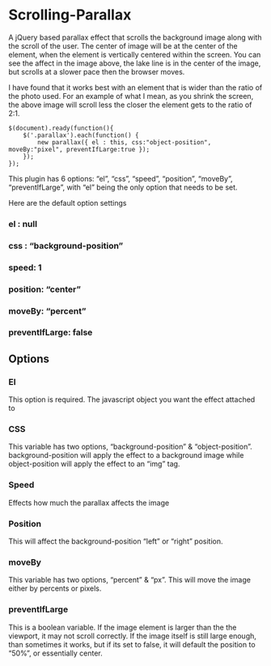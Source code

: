 # Scrolling-Parallax

A jQuery based parallax effect that scrolls the background image along with the scroll of the user. The center of image will be at the center of the element, when the element is vertically centered within the screen. You can see the affect in the image above, the lake line is in the center of the image, but scrolls at a slower pace then the browser moves.

I have found that it works best with an element that is wider than the ratio of the photo used. For an example of what I mean, as you shrink the screen, the above image will scroll less the closer the element gets to the ratio of 2:1.

	$(document).ready(function(){
		$('.parallax').each(function() {
			new parallax({ el : this, css:"object-position", moveBy:"pixel", preventIfLarge:true });
		});
	});

This plugin has 6 options: “el”, “css”, “speed”, “position”, “moveBy”, “preventIfLarge”, with “el” being the only option that needs to be set.

Here are the default option settings

### el : null
### css : “background-position”
### speed: 1
### position: “center”
### moveBy: “percent”
### preventIfLarge: false

## Options

### El
This option is required. The javascript object you want the effect attached to

### CSS
This variable has two options, “background-position” & “object-position”. background-position will apply the effect to a background image while object-position will apply the effect to an “img” tag.

### Speed
Effects how much the parallax affects the image

### Position
This will affect the background-position “left” or “right” position.

### moveBy
This variable has two options, “percent” & “px”. This will move the image either by percents or pixels.

### preventIfLarge
This is a boolean variable. If the image element is larger than the the viewport, it may not scroll correctly. If the image itself is still large enough, than sometimes it works, but if its set to false, it will default the position to “50%”, or essentially center.
